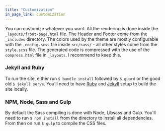 ```yaml
---
title: "Customization"
in_page_link: customization
---
```


You can customize whatever you want. All the rendering is done inside the `_layouts/front-page.html` file. The Header and Footer come from the `_includes` directory.  The colors used by the theme are mostly configurable with the `_config.scss` file inside `src/sass/` - all other styles come from the `style.scss` file. The generated code is compressed with the use of the `compress.html` file in `_layouts`. I recommend to keep this.

### Jekyll and Ruby

To run the site, either run `$ bundle install` followed by `$ guard` or the good old `$ jekyll serve`. You'll need to have [Ruby](https://www.ruby-lang.org/en/) and [Jekyll](http://jekyllrb.com/) setup to build the site locally.

### NPM, Node, Sass and Gulp

By default the Sass compiling is done with Node, Libsass and Gulp. You'll need to run `$ npm install` from the directory to install all dependencies. From then on run `$ gulp` to compile the CSS files.
